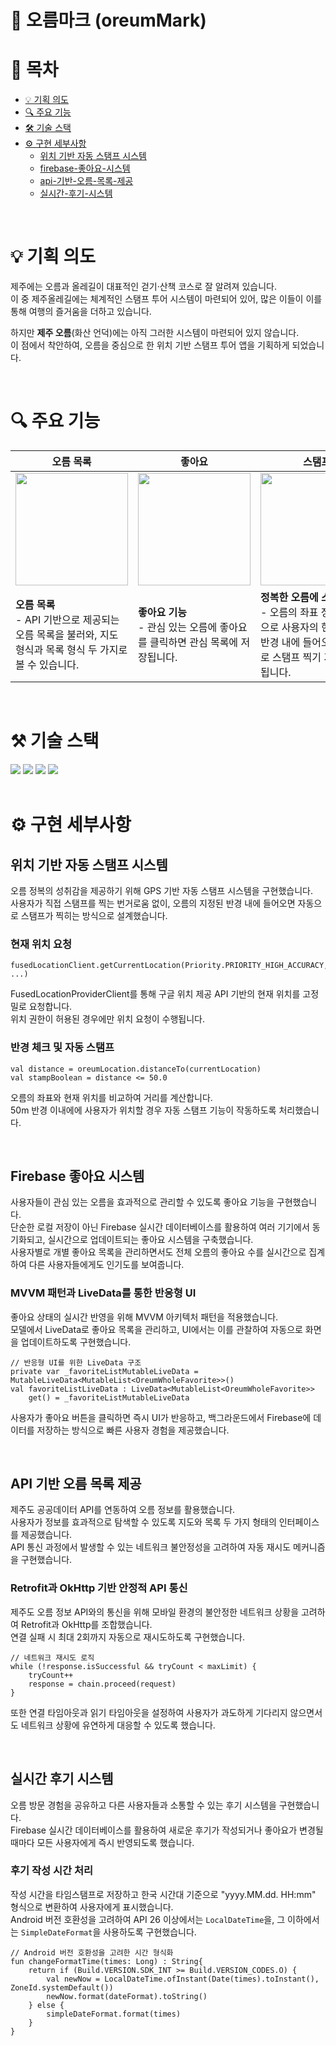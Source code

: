 # 🌋 오름마크 (oreumMark)

# 📖 목차

- [💡 기획 의도](#-기획-의도)
- [🔍 주요 기능](#-주요-기능)
- [🛠️ 기술 스택](#️-기술-스택)
- [⚙️ 구현 세부사항](#️-구현-세부사항)
  - [위치 기반 자동 스탬프 시스템](#위치-기반-자동-스탬프-시스템)
  - [firebase-좋아요-시스템](#firebase-좋아요-시스템)
  - [api-기반-오름-목록-제공](#api-기반-오름-목록-제공)
  - [실시간-후기-시스템](#실시간-후기-시스템)
<br />

# 💡 기획 의도

제주에는 오름과 올레길이 대표적인 걷기·산책 코스로 잘 알려져 있습니다.<br />
이 중 제주올레길에는 체계적인 스탬프 투어 시스템이 마련되어 있어, 많은 이들이 이를 통해 여행의 즐거움을 더하고 있습니다.<br />

하지만 **제주 오름**(화산 언덕)에는 아직 그러한 시스템이 마련되어 있지 않습니다.<br />
이 점에서 착안하여, 오름을 중심으로 한 위치 기반 스탬프 투어 앱을 기획하게 되었습니다.<br />

<br />

# 🔍 주요 기능

| 오름 목록 | 좋아요 | 스탬프 | 후기 |
| ---- | ---- | ---- | ---- |
| <img src="https://github.com/user-attachments/assets/01c8ce90-b543-44c9-a68e-1a4bd27800ad" width="180"/> | <img src="https://github.com/user-attachments/assets/637b12ce-c744-484b-9df1-8c1e75bd6339" width="180"/> | <img src="https://github.com/user-attachments/assets/269c089a-3adc-4b5e-aaf4-e81e14b93a6b" width="180"/> | <img src="https://github.com/user-attachments/assets/52e0d23a-49d2-408c-a468-e40df61d2cde" width="180"/>
| **오름 목록**<br />- API 기반으로 제공되는 오름 목록을 불러와, 지도 형식과 목록 형식 두 가지로 볼 수 있습니다. | **좋아요 기능**<br />- 관심 있는 오름에 좋아요를 클릭하면 관심 목록에 저장됩니다. | **정복한 오름에 스탬프 찍기**<br />- 오름의 좌표 정보를 기반으로 사용자의 현재 위치가 반경 내에 들어오면 자동으로 스탬프 찍기 기능이 실행됩니다. | **오름 후기 작성**<br />- 각 오름에 대해 간단한 후기 작성 가능<br />- 후기에는 날짜, 작성자(닉네임), 좋아요 수, 댓글 등을 함께 출력합니다. |

<br />

# ⚒️ 기술 스택 

<div>
  <img src="https://img.shields.io/badge/Kotlin-7F52FF?style=for-the-badge&logo=Kotlin&logoColor=white" />
  <img src="https://img.shields.io/badge/Android-3DDC84?style=for-the-badge&logo=android&logoColor=white" />
  <img src="https://img.shields.io/badge/Firebase-FFCA28?style=for-the-badge&logo=Firebase&logoColor=black" />
  <img src="https://img.shields.io/badge/Google%20Maps-4285F4?style=for-the-badge&logo=googlemaps&logoColor=white" />
</div>

<br />

# ⚙️ 구현 세부사항

## 위치 기반 자동 스탬프 시스템

오름 정복의 성취감을 제공하기 위해 GPS 기반 자동 스탬프 시스템을 구현했습니다.<br />
사용자가 직접 스탬프를 찍는 번거로움 없이, 오름의 지정된 반경 내에 들어오면 자동으로 스탬프가 찍히는 방식으로 설계했습니다.<br />

### 현재 위치 요청

```
fusedLocationClient.getCurrentLocation(Priority.PRIORITY_HIGH_ACCURACY, ...)
```
FusedLocationProviderClient를 통해 구글 위치 제공 API 기반의 현재 위치를 고정밀로 요청합니다.<br />
위치 권한이 허용된 경우에만 위치 요청이 수행됩니다.<br />

### 반경 체크 및 자동 스탬프
```
val distance = oreumLocation.distanceTo(currentLocation)
val stampBoolean = distance <= 50.0
```

오름의 좌표와 현재 위치를 비교하여 거리를 계산합니다.<br />
50m 반경 이내에에 사용자가 위치할 경우 자동 스탬프 기능이 작동하도록 처리했습니다.<br />

<br />

## Firebase 좋아요 시스템

사용자들이 관심 있는 오름을 효과적으로 관리할 수 있도록 좋아요 기능을 구현했습니다.<br />
단순한 로컬 저장이 아닌 Firebase 실시간 데이터베이스를 활용하여 여러 기기에서 동기화되고, 실시간으로 업데이트되는 좋아요 시스템을 구축했습니다.<br />
사용자별로 개별 좋아요 목록을 관리하면서도 전체 오름의 좋아요 수를 실시간으로 집계하여 다른 사용자들에게도 인기도를 보여줍니다.<br />

### MVVM 패턴과 LiveData를 통한 반응형 UI

좋아요 상태의 실시간 반영을 위해 MVVM 아키텍처 패턴을 적용했습니다.<br />
모델에서 LiveData로 좋아요 목록을 관리하고, UI에서는 이를 관찰하여 자동으로 화면을 업데이트하도록 구현했습니다.<br />
```
// 반응형 UI를 위한 LiveData 구조
private var _favoriteListMutableLiveData = MutableLiveData<MutableList<OreumWholeFavorite>>()
val favoriteListLiveData : LiveData<MutableList<OreumWholeFavorite>>
    get() = _favoriteListMutableLiveData
```
사용자가 좋아요 버튼을 클릭하면 즉시 UI가 반응하고, 백그라운드에서 Firebase에 데이터를 저장하는 방식으로 빠른 사용자 경험을 제공했습니다.<br />

<br />

## API 기반 오름 목록 제공

제주도 공공데이터 API를 연동하여 오름 정보를 활용했습니다.<br />
사용자가 정보를 효과적으로 탐색할 수 있도록 지도와 목록 두 가지 형태의 인터페이스를 제공했습니다.<br />
API 통신 과정에서 발생할 수 있는 네트워크 불안정성을 고려하여 자동 재시도 메커니즘을 구현했습니다.<br />

### Retrofit과 OkHttp 기반 안정적 API 통신
제주도 오름 정보 API와의 통신을 위해 모바일 환경의 불안정한 네트워크 상황을 고려하여 Retrofit과 OkHttp를 조합했습니다.<br />
연결 실패 시 최대 2회까지 자동으로 재시도하도록 구현했습니다.<br />

```
// 네트워크 재시도 로직
while (!response.isSuccessful && tryCount < maxLimit) {
    tryCount++
    response = chain.proceed(request)
}
```

또한 연결 타임아웃과 읽기 타임아웃을 설정하여 사용자가 과도하게 기다리지 않으면서도 네트워크 상황에 유연하게 대응할 수 있도록 했습니다.<br />

<br />

## 실시간 후기 시스템

오름 방문 경험을 공유하고 다른 사용자들과 소통할 수 있는 후기 시스템을 구현했습니다.<br />
Firebase 실시간 데이터베이스를 활용하여 새로운 후기가 작성되거나 좋아요가 변경될 때마다 모든 사용자에게 즉시 반영되도록 했습니다.<br />

### 후기 작성 시간 처리

작성 시간을 타임스탬프로 저장하고 한국 시간대 기준으로 "yyyy.MM.dd. HH:mm" 형식으로 변환하여 사용자에게 표시했습니다.<br />
Android 버전 호환성을 고려하여 API 26 이상에서는 `LocalDateTime`을, 그 이하에서는 `SimpleDateFormat`을 사용하도록 구현했습니다.<br />

```
// Android 버전 호환성을 고려한 시간 형식화
fun changeFormatTime(times: Long) : String{
    return if (Build.VERSION.SDK_INT >= Build.VERSION_CODES.O) {
        val newNow = LocalDateTime.ofInstant(Date(times).toInstant(), ZoneId.systemDefault())
        newNow.format(dateFormat).toString()
    } else {
        simpleDateFormat.format(times)
    }
}
```

